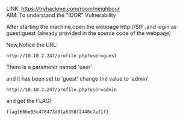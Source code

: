LINK: https://tryhackme.com/room/neighbour  
AIM: To understand the "IDOR" Vulnerability

After starting the machine,open the webpage http://$IP ,and login as guest:guest (already provided in the source code of the webpage)  

Now,Notice the URL:

```
http://10.10.2.247/profile.php?user=guest
```  

There is a parameter named 'user'  

and it has been set to 'guest' change the value to 'admin'  

```
http://10.10.2.247/profile.php?user=admin
```  

and get the FLAG!  

```
flag{66be95c478473d91a5358f2440c7af1f}
```  
